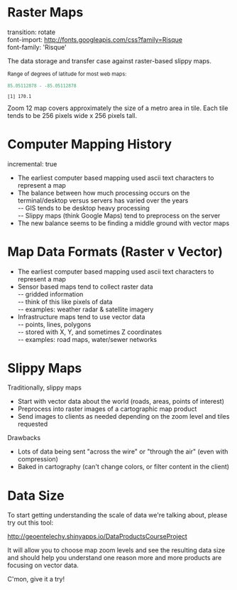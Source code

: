 Raster Maps
========================================================
transition: rotate  
font-import: http://fonts.googleapis.com/css?family=Risque   
font-family: 'Risque'  

The data storage and transfer case against raster-based slippy maps.

<small>Range of degrees of latitude for most web maps:  

```r
85.05112878 - -85.05112878
```

```
[1] 170.1
```
</small>
Zoom 12 map covers approximately the size of a metro area in tile.  
Each tile tends to be 256 pixels wide x 256 pixels tall.  

Computer Mapping History
========================================================
incremental: true

- The earliest computer based mapping used ascii text characters to represent a map  
- The balance between how much processing occurs on the terminal/desktop versus servers has varied over the years  
-- GIS tends to be desktop heavy processing  
-- Slippy maps (think Google Maps) tend to preprocess on the server  
- The new balance seems to be finding a middle ground with vector maps  


Map Data Formats (Raster v Vector)
========================================================

- The earliest computer based mapping used ascii text characters to represent a map  
- Sensor based maps tend to collect raster data  
-- gridded information  
-- think of this like pixels of data  
-- examples: weather radar & satellite imagery  
- Infrastructure maps tend to use vector data  
-- points, lines, polygons  
-- stored with X, Y, and sometimes Z coordinates  
-- examples: road maps, water/sewer networks  

Slippy Maps
========================================================

Traditionally, slippy maps  
- Start with vector data about the world (roads, areas, points of interest)  
- Preprocess into raster images of a cartographic map product  
- Send images to clients as needed depending on the zoom level and tiles requested  

Drawbacks  
- Lots of data being sent "across the wire" or "through the air" (even with compression)  
- Baked in cartography (can't change colors, or filter content in the client)  

Data Size  
========================================================

To start getting understanding the scale of data we're talking about, please try out this tool:  

http://geoentelechy.shinyapps.io/DataProductsCourseProject  

It will allow you to choose map zoom levels and see the resulting data size and should help you understand one reason more and more products are focusing on vector data.  

C'mon, give it a try!
